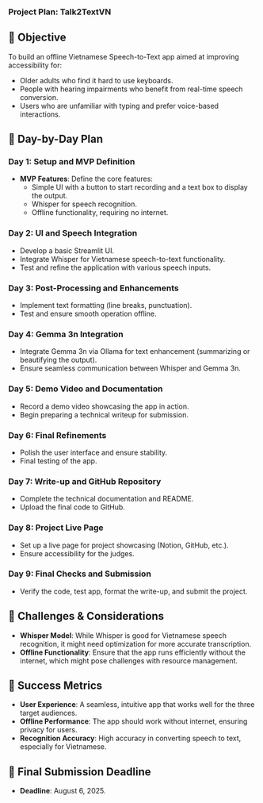 
### Project Plan: Talk2TextVN

## 🎯 Objective

To build an offline Vietnamese Speech-to-Text app aimed at improving accessibility for:
- Older adults who find it hard to use keyboards.
- People with hearing impairments who benefit from real-time speech conversion.
- Users who are unfamiliar with typing and prefer voice-based interactions.

## 📅 Day-by-Day Plan

### **Day 1: Setup and MVP Definition**
- **MVP Features**: Define the core features:
  - Simple UI with a button to start recording and a text box to display the output.
  - Whisper for speech recognition.
  - Offline functionality, requiring no internet.

### **Day 2: UI and Speech Integration**
- Develop a basic Streamlit UI.
- Integrate Whisper for Vietnamese speech-to-text functionality.
- Test and refine the application with various speech inputs.

### **Day 3: Post-Processing and Enhancements**
- Implement text formatting (line breaks, punctuation).
- Test and ensure smooth operation offline.

### **Day 4: Gemma 3n Integration**
- Integrate Gemma 3n via Ollama for text enhancement (summarizing or beautifying the output).
- Ensure seamless communication between Whisper and Gemma 3n.

### **Day 5: Demo Video and Documentation**
- Record a demo video showcasing the app in action.
- Begin preparing a technical writeup for submission.

### **Day 6: Final Refinements**
- Polish the user interface and ensure stability.
- Final testing of the app.

### **Day 7: Write-up and GitHub Repository**
- Complete the technical documentation and README.
- Upload the final code to GitHub.

### **Day 8: Project Live Page**
- Set up a live page for project showcasing (Notion, GitHub, etc.).
- Ensure accessibility for the judges.

### **Day 9: Final Checks and Submission**
- Verify the code, test app, format the write-up, and submit the project.

## 🧩 Challenges & Considerations
- **Whisper Model**: While Whisper is good for Vietnamese speech recognition, it might need optimization for more accurate transcription.
- **Offline Functionality**: Ensure that the app runs efficiently without the internet, which might pose challenges with resource management.

## 🔑 Success Metrics
- **User Experience**: A seamless, intuitive app that works well for the three target audiences.
- **Offline Performance**: The app should work without internet, ensuring privacy for users.
- **Recognition Accuracy**: High accuracy in converting speech to text, especially for Vietnamese.

## 📅 Final Submission Deadline
- **Deadline**: August 6, 2025.

